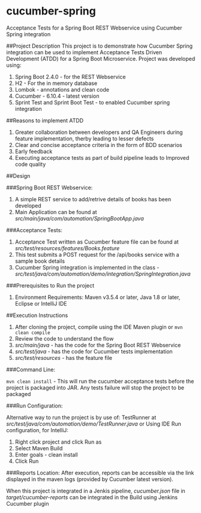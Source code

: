 # cucumber-spring
Acceptance Tests for a Spring Boot REST Webservice using Cucumber Spring integration

##Project Description
This project is to demonstrate how Cucumber Spring integration can be used to implement Acceptance Tests Driven Development (ATDD) for a Spring Boot Microservice. Project was developed using:
1. Spring Boot 2.4.0 - for the REST Webservice
2. H2 - For the in memory database
3. Lombok - annotations and clean code
4. Cucumber - 6.10.4 - latest version
5. Sprint Test and Sprint Boot Test - to enabled Cucumber spring integration

##Reasons to implement ATDD
1. Greater collaboration between developers and QA Engineers during feature implementation, therby leading to lesser defects
2. Clear and concise acceptance criteria in the form of BDD scenarios
3. Early feedback
4. Executing acceptance tests as part of build pipeline leads to Improved code quality

##Design

###Spring Boot REST Webservice: 
1. A simple REST service to add/retrive details of books has been developed
2. Main Application can be found at _src/main/java/com/automation/SpringBootApp.java_

###Acceptance Tests:
1. Acceptance Test written as Cucumber feature file can be found at _src/test/resources/features/Books.feature_ 
2. This test submits a POST request for the /api/books service with a sample book details
3. Cucumber Spring integration is implemented in the class - _src/test/java/com/automation/demo/integration/SpringIntegration.java_

###Prerequisites to Run the project
1. Environment Requirements: Maven v3.5.4 or later, Java 1.8 or later, Eclipse or IntelliJ IDE

##Execution Instructions
1. After cloning the project, compile using the IDE Maven plugin or `mvn clean compile`
2. Review the code to understand the flow
3. _src/main/java_ - has the code for the Spring Boot REST Webservice
4. _src/test/java_ - has the code for Cucumber tests implementation
5. _src/test/resources_ - has the feature file

###Command Line:

`mvn clean install` - This will run the cucumber acceptance tests before the project is packaged into JAR. Any tests failure will stop the project to be packaged

###Run Configuration:

Alternative way to run the project is by use of:
TestRunner at _src/test/java/com/automation/demo/TestRunner.java_ or
Using IDE Run configuration, for IntelliJ:
   
   1. Right click project and click Run as
   2. Select Maven Build
   3. Enter goals - clean install
   4. Click Run

###Reports Location:
After execution, reports can be accessible via the link displayed in the maven logs (provided by Cucumber latest version).

When this project is integrated in a Jenkis pipeline, _cucumber.json_ file in _target/cucumber-reports_ can be integrated in the Build using Jenkins Cucumber plugin